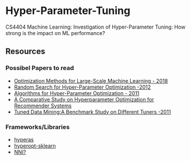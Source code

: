 # Hyper-Parameter-Tuning
CS4404 Machine Learning: Investigation of Hyper-Parameter Tuning: How strong is the impact on ML performance?

## Resources

### Possibel Papers to read
* [Optimization Methods for Large-Scale Machine Learning - 2018](https://arxiv.org/pdf/1606.04838.pdf)
* [Random Search for Hyper-Parameter Optimization -2012](http://www.jmlr.org/papers/volume13/bergstra12a/bergstra12a.pdf)
* [Algorithms for Hyper-Parameter Optimization - 2011](https://papers.nips.cc/paper/4443-algorithms-for-hyper-parameter-optimization.pdf)
* [A Comparative Study on Hyperparameter Optimization for
Recommender Systems](http://socialcomputing.know-center.tugraz.at/rs-bda/papers/RS-BDA16_paper_6.pdf)
* [Tuned Data Mining:A Benchmark Study on Different Tuners -2011](http://www.gm.fh-koeln.de/~bartz/Papers.d/Kone11d.pdf)

### Frameworks/Libraries
* [hyperas](https://github.com/maxpumperla/hyperas)
* [hyperopt-sklearn](https://github.com/hyperopt/hyperopt-sklearn)
* [NNI?](https://github.com/Microsoft/nni)
